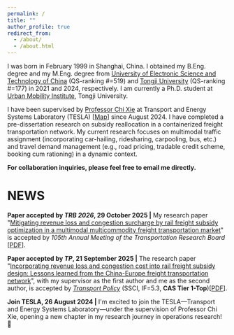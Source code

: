 ```yaml
---
permalink: /
title: ""
author_profile: true
redirect_from: 
  - /about/
  - /about.html
---
```


I was born in February 1999 in Shanghai, China. I obtained my B.Eng. degree and my M.Eng. degree from [University of Electronic Science and Technology of China](https://www.uestc.edu.cn/) (QS-ranking #=519) and [Tongji University](https://www.tongji.edu.cn/) (QS-ranking #=177) in 2021 and 2024, respectively. I am currently a Ph.D. student at [Urban Mobility Institute](http://umi.tongji.edu.cn/), Tongji University.

I have been supervised by [Professor Chi Xie](https://scholar.google.com/citations?hl=en&user=LQ3KKYQAAAAJ&view_op=list_works&sortby=pubdate) at Transport and Energy Systems Laboratory (TESLA) [[Map](https://www.google.com/maps/place/4801+Caoan+Hwy,+Jia+Ding+Qu,+Shang+Hai+Shi,+China,+201804/@31.2810611,121.2100163,19z/data=!3m1!4b1!4m6!3m5!1s0x35b25cd3667ad407:0xa0105b5da462cc70!8m2!3d31.28106!4d121.21066!16s%2Fg%2F11r8dwp7vp?hl=en&entry=ttu&g_ep=EgoyMDI1MTAyOS4xIKXMDSoASAFQAw%3D%3D)] since August 2024. I have completed a pre-dissertation research on subsidy reallocation in a containerized freight transportation network. My current research focuses on multimodal traffic assignment (incorporating car-hailing, ridesharing, carpooling, bus, etc.) and travel demand management (e.g., road pricing, tradable credit scheme, booking cum rationing) in a dynamic context.

**For collaboration inquiries, please feel free to email me directly.**

# NEWS

**Paper accepted by <em>TRB 2026</em>, 29 October 2025 \|** My research paper "[Mitigating revenue loss and congestion surcharge by rail freight subsidy optimization in a multimodal multicommodity freight transportation market](https://rusiwang99.github.io/publication/2026-01-11-Mitigating%20revenue%20loss%20and%20congestion%20surcharge%20by%20rail%20freight%20subsidy%20optimization%20in%20a%20multimodal%20multicommodity%20freight%20transportation%20market)" is accepted by <em>105th Annual Meeting of the Transportation Research Board</em> [[PDF](https://rusiwang99.github.io/files/TRBAM-26-04956.pdf)].

**Paper accepted by <em>TP</em>, 21 September 2025 \|** The research paper "[Incorporating revenue loss and congestion cost into rail freight subsidy design: Lessons learned from the China-Europe freight transportation network](https://rusiwang99.github.io/publication/2025-09-23-Incorporating%20revenue%20loss%20and%20congestion%20cost%20into%20rail%20freight%20subsidy%20design%20Lessons%20learned%20from%20the%20China-Europe%20freight%20transportation%20network)", with my supervisor as the first author and me as the second author, is accepted by [<em>Transport Policy</em>](https://www.sciencedirect.com/journal/transport-policy) (SSCI, IF=5.3, <strong>CAS Tier 1-Top</strong>)[[PDF](https://rusiwang99.github.io/files/JTRP_103819.pdf)].

**Join TESLA, 26 August 2024 \|** I'm excited to join the TESLA&mdash;Transport and Energy Systems Laboratory&mdash;under the supervision of Professor Chi Xie, opening a new chapter in my research journey in operations research! 🚀
